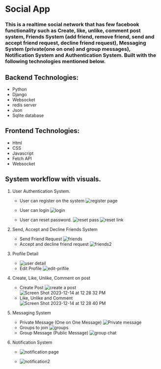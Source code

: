 # Social App
### This is a realtime social network that has few facebook functionality such as Create, like, unlike, comment post system, Friends System (add friend, remove friend, send and accept friend request, decline friend request), Messaging System (private(one on one) and group messages), Notification System and Authentication System. Built with the following technologies mentioned below.

## Backend Technologies:
  * Python
  * Django
  * Websocket
  * redis server
  * Json
  * Sqlite database

## Frontend Technologies:
  * Html
  * CSS
  * Javascript
  * Fetch API
  * Websocket

## System workflow with visuals.
1. User Authentication System.
   * User can register on the system
     ![register page](https://github.com/michealdayo64/Facebook-Clone/assets/55289122/4e6299c2-e055-4b63-8a1d-a1704f74edd5)

   * User can login
     ![login](https://github.com/michealdayo64/Facebook-Clone/assets/55289122/04204a2a-6178-4973-8c68-6ae3c20da3f6)

   * User can reset password.
     ![reset pass](https://github.com/michealdayo64/Facebook-Clone/assets/55289122/78f02687-e54d-45ea-b87d-88b4d3e0c86b)
     ![reset link](https://github.com/michealdayo64/Facebook-Clone/assets/55289122/9ac3832c-db12-4e0d-8b93-f68af0d32bb3)

2. Send, Accept and Decline Friends System
    * Send Friend Request
   ![friends](https://github.com/michealdayo64/Facebook-Clone/assets/55289122/ea36dbb6-f48f-4658-bfea-4c2d80fac4e8)
    * Accept and decline friend request
    ![friends2](https://github.com/michealdayo64/Facebook-Clone/assets/55289122/3ba3695d-21f5-43a3-9092-fe7c072387b4)
  
4. Profile Detail
   * ![user detail](https://github.com/michealdayo64/Facebook-Clone/assets/55289122/8ce3ed42-2f98-495f-ad9c-268000b7b6f1)
   * Edit Profile
     ![edit-prifile](https://github.com/michealdayo64/Facebook-Clone/assets/55289122/fa9cfa3c-a4a7-45d0-929c-91a0057e0573)

5. Create, Like, Unlike, Comment on post
   * Create Post
     ![create a post](https://github.com/michealdayo64/Facebook-Clone/assets/55289122/64f506b9-d864-42a3-a3b4-aa1241a205c0)
     ![Screen Shot 2023-12-14 at 12 28 32 PM](https://github.com/michealdayo64/Facebook-Clone/assets/55289122/62560866-40e6-414e-a5a3-0bafb5b7e276)
   * Like, Unlike and Comment
     ![Screen Shot 2023-12-14 at 12 28 40 PM](https://github.com/michealdayo64/Facebook-Clone/assets/55289122/e59227d1-0e67-46a6-9f82-bab788fe3ab1)

6. Messaging System
   * Private Message (One on One Message)
     ![Private message](https://github.com/michealdayo64/Facebook-Clone/assets/55289122/3c553128-8b0b-4241-a0d4-d1c1d81aa21a)
   * Groups to join
     ![groups](https://github.com/michealdayo64/Facebook-Clone/assets/55289122/2f6019e3-89d1-4b62-b135-8d860df747a4)
   * Group Message (Public Message)
     ![group chat](https://github.com/michealdayo64/Facebook-Clone/assets/55289122/352bfdda-8652-43b0-a019-e5a6f1cff0f1)
     
7. Notification System
   * ![notification page](https://github.com/michealdayo64/Facebook-Clone/assets/55289122/662bedec-1433-4afe-ba04-d708150db267)
  
   * ![notification2](https://github.com/michealdayo64/Facebook-Clone/assets/55289122/a1607f19-6e29-408b-9a6e-ddd69b8dac76)


